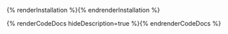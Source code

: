 {% renderInstallation %}{% endrenderInstallation %}

{% renderCodeDocs hideDescription=true %}{% endrenderCodeDocs %}